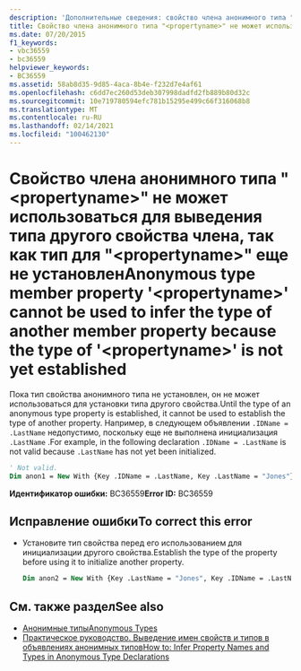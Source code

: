 ```yaml
---
description: 'Дополнительные сведения: свойство члена анонимного типа " <propertyname> " не может использоваться для получения типа другого свойства элемента, так как тип " <propertyname> " еще не установлен.'
title: Свойство члена анонимного типа "<propertyname>" не может использоваться для выведения типа другого свойства члена, так как тип для "<propertyname>" еще не установлен
ms.date: 07/20/2015
f1_keywords:
- vbc36559
- bc36559
helpviewer_keywords:
- BC36559
ms.assetid: 58ab8d35-9d85-4aca-8b4e-f232d7e4af61
ms.openlocfilehash: c6dd7ec260d53deb307998dadfd2fb889b80d32c
ms.sourcegitcommit: 10e719780594efc781b15295e499c66f316068b8
ms.translationtype: MT
ms.contentlocale: ru-RU
ms.lasthandoff: 02/14/2021
ms.locfileid: "100462130"
---
```

# <a name="anonymous-type-member-property-propertyname-cannot-be-used-to-infer-the-type-of-another-member-property-because-the-type-of-propertyname-is-not-yet-established"></a><span data-ttu-id="47b3f-103">Свойство члена анонимного типа "\<propertyname>" не может использоваться для выведения типа другого свойства члена, так как тип для "\<propertyname>" еще не установлен</span><span class="sxs-lookup"><span data-stu-id="47b3f-103">Anonymous type member property '\<propertyname>' cannot be used to infer the type of another member property because the type of '\<propertyname>' is not yet established</span></span>

<span data-ttu-id="47b3f-104">Пока тип свойства анонимного типа не установлен, он не может использоваться для установки типа другого свойства.</span><span class="sxs-lookup"><span data-stu-id="47b3f-104">Until the type of an anonymous type property is established, it cannot be used to establish the type of another property.</span></span> <span data-ttu-id="47b3f-105">Например, в следующем объявлении `.IDName = .LastName` недопустимо, поскольку еще не выполнена инициализация `.LastName` .</span><span class="sxs-lookup"><span data-stu-id="47b3f-105">For example, in the following declaration `.IDName = .LastName` is not valid because `.LastName` has not yet been initialized.</span></span>

```vb
' Not valid.
Dim anon1 = New With {Key .IDName = .LastName, Key .LastName = "Jones"}
```

<span data-ttu-id="47b3f-106">**Идентификатор ошибки:** BC36559</span><span class="sxs-lookup"><span data-stu-id="47b3f-106">**Error ID:** BC36559</span></span>

## <a name="to-correct-this-error"></a><span data-ttu-id="47b3f-107">Исправление ошибки</span><span class="sxs-lookup"><span data-stu-id="47b3f-107">To correct this error</span></span>

- <span data-ttu-id="47b3f-108">Установите тип свойства перед его использованием для инициализации другого свойства.</span><span class="sxs-lookup"><span data-stu-id="47b3f-108">Establish the type of the property before using it to initialize another property.</span></span>

  ```vb
  Dim anon2 = New With {Key .LastName = "Jones", Key .IDName = .LastName}
  ```

## <a name="see-also"></a><span data-ttu-id="47b3f-109">См. также раздел</span><span class="sxs-lookup"><span data-stu-id="47b3f-109">See also</span></span>

- [<span data-ttu-id="47b3f-110">Анонимные типы</span><span class="sxs-lookup"><span data-stu-id="47b3f-110">Anonymous Types</span></span>](../programming-guide/language-features/objects-and-classes/anonymous-types.md)
- [<span data-ttu-id="47b3f-111">Практическое руководство. Выведение имен свойств и типов в объявлениях анонимных типов</span><span class="sxs-lookup"><span data-stu-id="47b3f-111">How to: Infer Property Names and Types in Anonymous Type Declarations</span></span>](../programming-guide/language-features/objects-and-classes/how-to-infer-property-names-and-types-in-anonymous-type-declarations.md)

